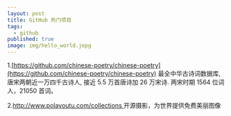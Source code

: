 ```yaml
---
layout: post
title: GitHub 热门项目
tags:
  - github
published: true
image: img/hello_world.jepg
---
```


1.[https://github.com/chinese-poetry/chinese-poetry](https://github.com/chinese-poetry/chinese-poetry)
最全中华古诗词数据库, 唐宋两朝近一万四千古诗人, 接近 5.5 万首唐诗加 26 万宋诗. 两宋时期 1564 位词人，21050 首词。

2.[http://www.polayoutu.com/collections ](http://www.polayoutu.com/collections) 开源摄影，为世界提供免费美丽图像
